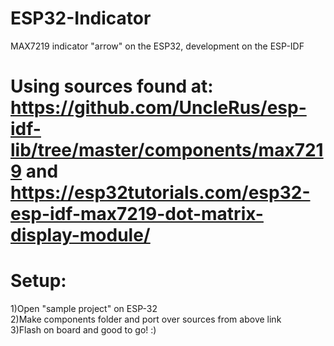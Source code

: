 # ESP32-Indicator
MAX7219 indicator "arrow" on the ESP32, development on the ESP-IDF


# Using sources found at:   https://github.com/UncleRus/esp-idf-lib/tree/master/components/max7219 and https://esp32tutorials.com/esp32-esp-idf-max7219-dot-matrix-display-module/


# Setup:  
1)Open "sample project" on ESP-32  
2)Make components folder and port over sources from above link  
3)Flash on board and good to go! :)
